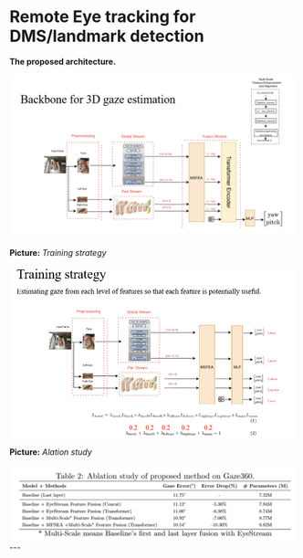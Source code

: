 # Remote Eye tracking for DMS/landmark detection
**The proposed architecture.**

<div align=center>  <img src="img/DGMnet.png" alt="Teaser" width="500" align="bottom" /> </div>

**Picture:**  *Training strategy*

<div align=center>  <img src="img/training_strategy.png" alt="Teaser" width="500" align="bottom" /> </div>

**Picture:**  *Alation study*

<div align=center>  <img src="img/ablation.png" alt="Teaser" width="500" align="bottom" /> </div>
---

